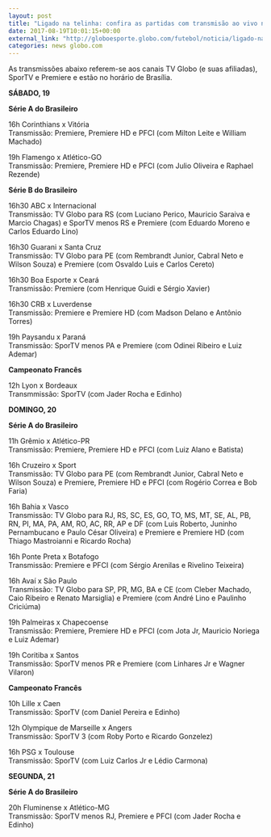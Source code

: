 ```yaml
---
layout: post
title: "Ligado na telinha: confira as partidas com transmisão ao vivo no fim de semana"
date: 2017-08-19T10:01:15+00:00
external_link: "http://globoesporte.globo.com/futebol/noticia/ligado-na-telinha-confira-as-partidas-com-transmissao-ao-vivo-no-fim-de-semana.ghtml"
categories: news globo.com
---
```

 
 
 

 
 
 
 

As transmissões abaixo referem-se aos canais TV Globo (e suas afiliadas), SporTV e Premiere e estão no horário de Brasília.

 
 
 

**SÁBADO, 19**

 
 
 

**Série A do Brasileiro**

 
 
 

16h Corinthians x Vitória  
Transmissão: Premiere, Premiere HD e PFCI (com Milton Leite e William Machado)

 
 
 

19h Flamengo x Atlético-GO  
Transmissão: Premiere, Premiere HD e PFCI (com Julio Oliveira e Raphael Rezende)

 
 
 

**Série B do Brasileiro**

 
 
 

16h30 ABC x Internacional   
Transmissão: TV Globo para RS (com Luciano Perico, Mauricio Saraiva e Marcio Chagas) e SporTV menos RS e Premiere (com Eduardo Moreno e Carlos Eduardo Lino)

 
 
 

16h30 Guarani x Santa Cruz  
Transmissão: TV Globo para PE (com Rembrandt Junior, Cabral Neto e Wilson Souza) e Premiere (com Osvaldo Luis e Carlos Cereto)

 
 
 

16h30 Boa Esporte x Ceará  
Transmissão: Premiere (com Henrique Guidi e Sérgio Xavier)

 
 
 

16h30 CRB x Luverdense   
Transmissão: Premiere e Premiere HD (com Madson Delano e Antônio Torres)

 
 
 

19h Paysandu x Paraná  
Transmissão: SporTV menos PA e Premiere (com Odinei Ribeiro e Luiz Ademar)

 
 
 

**Campeonato Francês**

 
 
 

12h Lyon x Bordeaux  
Transmmissão: SporTV (com Jader Rocha e Edinho)

 
 
 

**DOMINGO, 20**

 
 
 

**Série A do Brasileiro**

 
 
 

11h Grêmio x Atlético-PR  
Transmissão: Premiere, Premiere HD e PFCI (com Luiz Alano e Batista)

 
 
 

16h Cruzeiro x Sport  
Transmissão: TV Globo para PE (com Rembrandt Junior, Cabral Neto e Wilson Souza) e Premiere, Premiere HD e PFCI (com Rogério Correa e Bob Faria)

 
 
 

16h Bahia x Vasco  
Transmissão: TV Globo para RJ, RS, SC, ES, GO, TO, MS, MT, SE, AL, PB, RN, PI, MA, PA, AM, RO, AC, RR, AP e DF (com Luis Roberto, Juninho Pernambucano e Paulo César Oliveira) e Premiere e Premiere HD (com Thiago Mastroianni e Ricardo Rocha)

 
 
 

16h Ponte Preta x Botafogo  
Transmissão: Premiere e PFCI (com Sérgio Arenilas e Rivelino Teixeira)

 
 
 

16h Avaí x São Paulo  
Transmissão: TV Globo para SP, PR, MG, BA e CE (com Cleber Machado, Caio Ribeiro e Renato Marsiglia) e Premiere (com André Lino e Paulinho Criciúma)

 
 
 

 
 
 

19h Palmeiras x Chapecoense  
Transmissão: Premiere, Premiere HD e PFCI (com Jota Jr, Mauricio Noriega e Luiz Ademar)

 
 
 

19h Coritiba x Santos  
Transmissão: SporTV menos PR e Premiere (com Linhares Jr e Wagner Vilaron)

 
 
 

**Campeonato Francês**

 
 
 

10h Lille x Caen  
Transmissão: SporTV (com Daniel Pereira e Edinho)

 
 
 

12h Olympique de Marseille x Angers  
Transmissão: SporTV 3 (com Roby Porto e Ricardo Gonzelez)

 
 
 

16h PSG x Toulouse  
Transmissão: SporTV (com Luiz Carlos Jr e Lédio Carmona)

 
 
 

**SEGUNDA, 21**

 
 
 

**Série A do Brasileiro**

 
 
 

20h Fluminense x Atlético-MG  
Transmissão: SporTV menos RJ, Premiere e PFCI (com Jader Rocha e Edinho)

 
 
